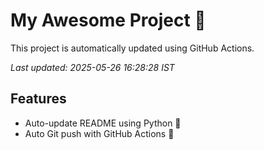 # My Awesome Project 🚀

This project is automatically updated using GitHub Actions.

_Last updated: 2025-05-26 16:28:28 IST_

## Features
- Auto-update README using Python 🐍
- Auto Git push with GitHub Actions 🤖
